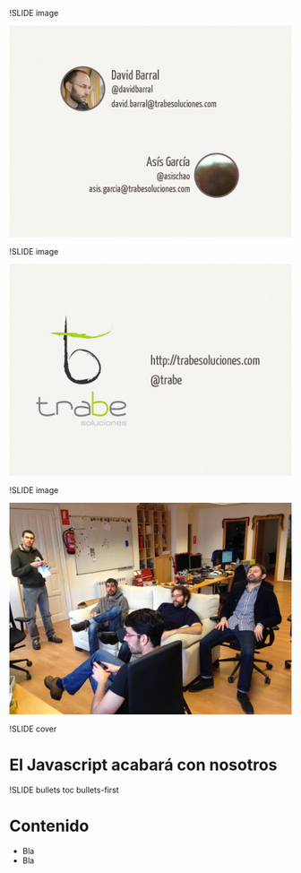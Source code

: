 
!SLIDE image

![Who we are](who_we_are.png)

!SLIDE image

![Trabe](trabe.png)

<!--
  a qué nos dedicamos, qué hacemos para quién, tecnologías, etc
-->

!SLIDE image

![Men at work](men_at_work.png)


!SLIDE cover

# El Javascript acabará con nosotros

!SLIDE bullets toc bullets-first

# Contenido

* Bla
* Bla


<!---
!SLIDE section

# Ideas

!SLIDE quote

# A good design is easy to change, rather than easy to configure
## someone, somewhere


!SLIDE image

![Be OO, my friend](be_oo_my_friend.png)

!SLIDE code smallest

    @@@ ruby
    puts

!SLIDE bullets columns title-first

# TEST, TEST, TEST

* TDD, BDD
* Regresions
-->


<!-- From Google flus! 

* Who we are blah blah
* Portada: Tweet de mayer: el javascript acabará con nosotros.
* Motivación
  * Tweets de Tenderlove
-->
